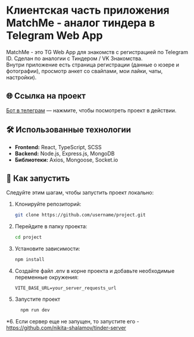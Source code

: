 # Клиентская часть приложения MatchMe - аналог тиндера в Telegram Web App 

MatchMe - это TG Web App для знакомств с регистрацией по Telegram ID. Сделан по аналогии с Тиндером / VK Знакомства. \
Внутри приложение есть страница регистрации (данные о юзере и фотографии), просмотр анкет со свайпами, мои лайки, чаты, настройки).

## 🌐 Ссылка на проект

[Бот в телеграм](https://t.me/MatchMeDatingbot) — нажмите, чтобы посмотреть проект в действии.

## 🛠 Использованные технологии

- **Frontend:** React, TypeScript, SCSS
- **Backend:** Node.js, Express.js, MongoDB
- **Библиотеки:** Axios, Mongoose, Socket.io

## 🚀 Как запустить

Следуйте этим шагам, чтобы запустить проект локально:

1. Клонируйте репозиторий:
   
   ```bash
   git clone https://github.com/username/project.git
   ```
2. Перейдите в папку проекта:
   
   ```bash
   cd project
   ```
3. Установите зависимости:
   
   ```bash
   npm install
   ```
4. Создайте файл .env в корне проекта и добавьте необходимые переменные окружения:
   
   ```plaintext
   VITE_BASE_URL=your_server_requests_url
   ```
5. Запустите проект
   
   ```bash
     npm run dev
   ```
*6. Если сервер еще не запущен, то запустите его - https://github.com/nikita-shalamov/tinder-server
